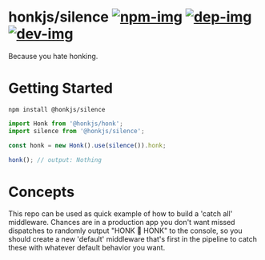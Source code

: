 # honkjs/silence [![npm-img]][npm-link] [![dep-img]][dep-link] [![dev-img]][dev-link]

[npm-img]: https://img.shields.io/npm/v/@honkjs/silence.svg?style=flat-square 'npm version'
[npm-link]: https://www.npmjs.com/package/@honkjs/silence
[dep-img]: https://david-dm.org/honkjs/silence.svg?style=flat-square 'dependency status'
[dep-link]: https://david-dm.org/honkjs/silence
[dev-img]: https://david-dm.org/honkjs/silence/dev-status.svg?style=flat-square 'dev dependency status'
[dev-link]: https://david-dm.org/honkjs/silence?type=dev

Because you hate honking.

# Getting Started

```
npm install @honkjs/silence
```

```ts
import Honk from '@honkjs/honk';
import silence from '@honkjs/silence';

const honk = new Honk().use(silence()).honk;

honk(); // output: Nothing
```

# Concepts

This repo can be used as quick example of how to build a 'catch all' middleware. Chances are in a production app you don't want missed dispatches to randomly output "HONK 🚚 HONK" to the console, so you should create a new 'default' middleware that's first in the pipeline to catch these with whatever default behavior you want.
